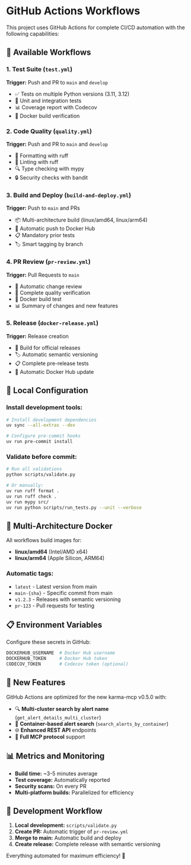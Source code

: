 # GitHub Actions Workflows

This project uses GitHub Actions for complete CI/CD automation with the following capabilities:

## 🚀 Available Workflows

### 1. **Test Suite** (`test.yml`)
**Trigger:** Push and PR to `main` and `develop`

- ✅ Tests on multiple Python versions (3.11, 3.12)
- 🧪 Unit and integration tests
- 📊 Coverage report with Codecov
- 🐳 Docker build verification

### 2. **Code Quality** (`quality.yml`)
**Trigger:** Push and PR to `main` and `develop`

- 🔧 Formatting with ruff
- 🧹 Linting with ruff
- 🔍 Type checking with mypy
- 🔒 Security checks with bandit

### 3. **Build and Deploy** (`build-and-deploy.yml`)
**Trigger:** Push to `main` and PRs

- 📦 Multi-architecture build (linux/amd64, linux/arm64)
- 🚀 Automatic push to Docker Hub
- 📋 Mandatory prior tests
- 🏷️ Smart tagging by branch

### 4. **PR Review** (`pr-review.yml`)
**Trigger:** Pull Requests to `main`

- 📝 Automatic change review
- 🧪 Complete quality verification
- 🐳 Docker build test
- 📊 Summary of changes and new features

### 5. **Release** (`docker-release.yml`)
**Trigger:** Release creation

- 🎯 Build for official releases
- 🏷️ Automatic semantic versioning
- 📋 Complete pre-release tests
- 📄 Automatic Docker Hub update

## 🔧 Local Configuration

### Install development tools:
```bash
# Install development dependencies
uv sync --all-extras --dev

# Configure pre-commit hooks
uv run pre-commit install
```

### Validate before commit:
```bash
# Run all validations
python scripts/validate.py

# Or manually:
uv run ruff format .
uv run ruff check .
uv run mypy src/
uv run python scripts/run_tests.py --unit --verbose
```

## 🐳 Multi-Architecture Docker

All workflows build images for:
- **linux/amd64** (Intel/AMD x64)
- **linux/arm64** (Apple Silicon, ARM64)

### Automatic tags:
- `latest` - Latest version from main
- `main-{sha}` - Specific commit from main
- `v1.2.3` - Releases with semantic versioning
- `pr-123` - Pull requests for testing

## 📋 Environment Variables

Configure these secrets in GitHub:

```bash
DOCKERHUB_USERNAME  # Docker Hub username
DOCKERHUB_TOKEN     # Docker Hub token
CODECOV_TOKEN       # Codecov token (optional)
```

## 🚀 New Features

GitHub Actions are optimized for the new karma-mcp v0.5.0 with:

- 🔍 **Multi-cluster search by alert name** (`get_alert_details_multi_cluster`)
- 🐳 **Container-based alert search** (`search_alerts_by_container`)
- 🌐 **Enhanced REST API** endpoints
- 🚀 **Full MCP protocol** support

## 📊 Metrics and Monitoring

- **Build time:** ~3-5 minutes average
- **Test coverage:** Automatically reported
- **Security scans:** On every PR
- **Multi-platform builds:** Parallelized for efficiency

## 🔄 Development Workflow

1. **Local development:** `scripts/validate.py`
2. **Create PR:** Automatic trigger of `pr-review.yml`
3. **Merge to main:** Automatic build and deploy
4. **Create release:** Complete release with semantic versioning

Everything automated for maximum efficiency! 🎉